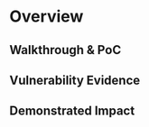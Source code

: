 # Overview
<!--
**Please replace text in each section below**

Failure to Invalidate Session on Logout (Server-Side Only) Vulnerability Report

Resources:

- <https://owasp.org/www-project-top-ten/2017/A2_2017-Broken_Authentication>
-->

## Walkthrough & PoC

<!-- Provide a step-by-step walkthrough on how to access the vulnerable injection point, and how to exploit the vulnerability.
Adding a dot-pointed walkthrough with relevant screenshots will speed triage time and result in faster rewards!

Example:

1. Attempt to sign in to the website at <www.inscope.com/login>
2. Go to your local storage in your browser and take a copy of the session token
3. Click on the logout button 
4. Add the previous session token to your local storage in your browser
5. Browse to the sensitive page or action <www.inscope.com/accountSettings>
6. Complete the change 
7. Sign in again on a different browser and see the change on <www.inscope.com/accountSettings>
 -->

## Vulnerability Evidence

<!-- 
Your submission MUST include evidence of the vulnerability and not be theoretical in nature.

This can include a video showing the action taking place after adding the session token, or pictures showing the addition of your session token the local storage in your browser and performing a sensitive action.
 -->

## Demonstrated Impact
<!--
Demonstrating increased impact results in higher rewards! 

Failure to invalidate a session after a logout can allow an attacker, who has access to that local machine, full account access, and perform any action that the user can.
-->
